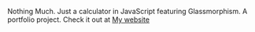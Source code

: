 Nothing Much. Just a calculator in JavaScript featuring Glassmorphism. A portfolio project. Check it out at <a href="projects.basheer.dev/glassmorphism-calculator/index.html">My website</a>
